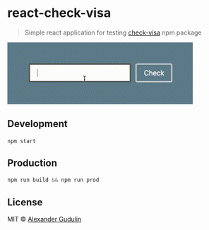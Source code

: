 # react-check-visa

  > Simple react application for testing [check-visa](https://www.npmjs.com/package/check-visa) npm package

![demo](demo.gif)

## Development

```js
npm start
```

## Production
```js
npm run build && npm run prod
```

## License

MIT © [Alexander Gudulin](http://gudulin.com)
